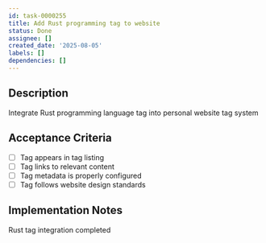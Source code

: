 ```yaml
---
id: task-0000255
title: Add Rust programming tag to website
status: Done
assignee: []
created_date: '2025-08-05'
labels: []
dependencies: []
---
```


## Description

Integrate Rust programming language tag into personal website tag system

## Acceptance Criteria

- [ ] Tag appears in tag listing
- [ ] Tag links to relevant content
- [ ] Tag metadata is properly configured
- [ ] Tag follows website design standards

## Implementation Notes

Rust tag integration completed
